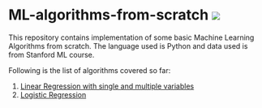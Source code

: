 # ML-algorithms-from-scratch ![](https://visitor-badge.laobi.icu/badge?page_id=akash720.ML-algo-from-scratch.readme)
This repository contains implementation of some basic Machine Learning Algorithms from scratch. The language used is Python and data used is from Stanford ML course. 

Following is the list of algorithms covered so far:
1. [Linear Regression with single and multiple variables](https://github.com/akash720/ML-algorithms-from-scratch/blob/master/Linear_Regression.ipynb)
2. [Logistic Regression](https://github.com/akash720/ML-algorithms-from-scratch/blob/master/Logistic_Regression.ipynb)
